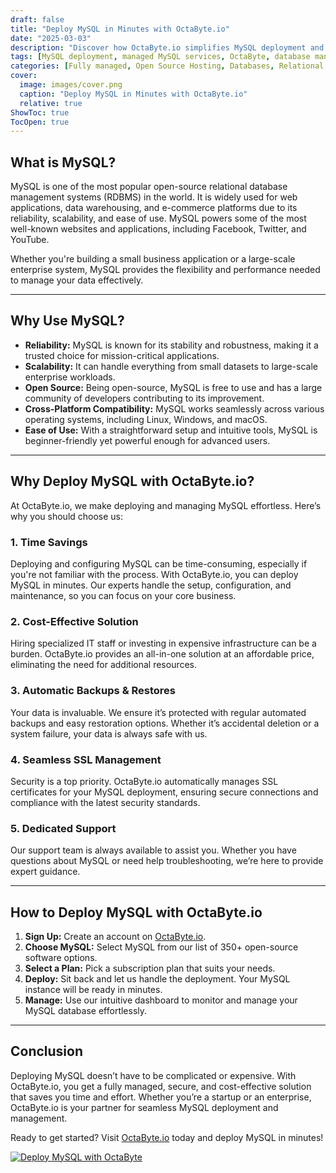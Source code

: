 ```yaml
---
draft: false
title: "Deploy MySQL in Minutes with OctaByte.io"
date: "2025-03-03"
description: "Discover how OctaByte.io simplifies MySQL deployment and management. Save time, reduce costs, and enjoy seamless database management with our fully managed services. Deploy MySQL in minutes and focus on what matters most—your business."
tags: [MySQL deployment, managed MySQL services, OctaByte, database management, MySQL hosting, managed open-source software, MySQL backup, SSL management, cost-effective MySQL, MySQL support]
categories: [Fully managed, Open Source Hosting, Databases, Relational Databases]
cover:
  image: images/cover.png
  caption: "Deploy MySQL in Minutes with OctaByte.io"
  relative: true
ShowToc: true
TocOpen: true
---
```



## What is MySQL?

MySQL is one of the most popular open-source relational database management systems (RDBMS) in the world. It is widely used for web applications, data warehousing, and e-commerce platforms due to its reliability, scalability, and ease of use. MySQL powers some of the most well-known websites and applications, including Facebook, Twitter, and YouTube.

Whether you're building a small business application or a large-scale enterprise system, MySQL provides the flexibility and performance needed to manage your data effectively.

---

## Why Use MySQL?

- **Reliability:** MySQL is known for its stability and robustness, making it a trusted choice for mission-critical applications.  
- **Scalability:** It can handle everything from small datasets to large-scale enterprise workloads.  
- **Open Source:** Being open-source, MySQL is free to use and has a large community of developers contributing to its improvement.  
- **Cross-Platform Compatibility:** MySQL works seamlessly across various operating systems, including Linux, Windows, and macOS.  
- **Ease of Use:** With a straightforward setup and intuitive tools, MySQL is beginner-friendly yet powerful enough for advanced users.  

---

## Why Deploy MySQL with OctaByte.io?

At OctaByte.io, we make deploying and managing MySQL effortless. Here’s why you should choose us:

### 1. **Time Savings**  
Deploying and configuring MySQL can be time-consuming, especially if you're not familiar with the process. With OctaByte.io, you can deploy MySQL in minutes. Our experts handle the setup, configuration, and maintenance, so you can focus on your core business.

### 2. **Cost-Effective Solution**  
Hiring specialized IT staff or investing in expensive infrastructure can be a burden. OctaByte.io provides an all-in-one solution at an affordable price, eliminating the need for additional resources.

### 3. **Automatic Backups & Restores**  
Your data is invaluable. We ensure it’s protected with regular automated backups and easy restoration options. Whether it’s accidental deletion or a system failure, your data is always safe with us.

### 4. **Seamless SSL Management**  
Security is a top priority. OctaByte.io automatically manages SSL certificates for your MySQL deployment, ensuring secure connections and compliance with the latest security standards.

### 5. **Dedicated Support**  
Our support team is always available to assist you. Whether you have questions about MySQL or need help troubleshooting, we’re here to provide expert guidance.

---

## How to Deploy MySQL with OctaByte.io

1. **Sign Up:** Create an account on [OctaByte.io](https://octabyte.io).  
2. **Choose MySQL:** Select MySQL from our list of 350+ open-source software options.  
3. **Select a Plan:** Pick a subscription plan that suits your needs.  
4. **Deploy:** Sit back and let us handle the deployment. Your MySQL instance will be ready in minutes.  
5. **Manage:** Use our intuitive dashboard to monitor and manage your MySQL database effortlessly.  

---

## Conclusion

Deploying MySQL doesn’t have to be complicated or expensive. With OctaByte.io, you get a fully managed, secure, and cost-effective solution that saves you time and effort. Whether you’re a startup or an enterprise, OctaByte.io is your partner for seamless MySQL deployment and management.

Ready to get started? Visit [OctaByte.io](https://octabyte.io) today and deploy MySQL in minutes!

[![Deploy MySQL with OctaByte](/images/deploy-on-octabyte.png)](https://octabyte.io/fully-managed-open-source-services/databases/relational-databases/mysql)
